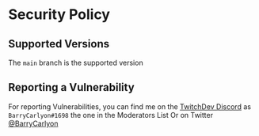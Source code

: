 # Security Policy

## Supported Versions

The `main` branch is the supported version

## Reporting a Vulnerability

For reporting Vulnerabilities, you can find me on the [TwitchDev Discord](https://link.twitch.tv/devchat) as `BarryCarlyon#1698` the one in the Moderators List
Or on Twitter [@BarryCarlyon](https://twitter.com/barrycarlyon)
